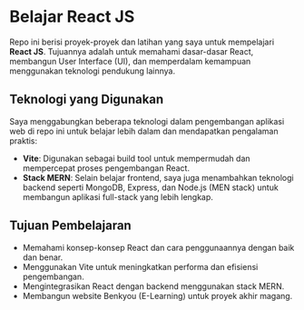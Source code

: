 # Belajar React JS

Repo ini berisi proyek-proyek dan latihan yang saya untuk mempelajari **React JS**. Tujuannya adalah untuk memahami dasar-dasar React, membangun User Interface (UI), dan memperdalam kemampuan menggunakan teknologi pendukung lainnya.

## Teknologi yang Digunakan

Saya menggabungkan beberapa teknologi dalam pengembangan aplikasi web di repo ini untuk belajar lebih dalam dan mendapatkan pengalaman praktis:

- **Vite**: Digunakan sebagai build tool untuk mempermudah dan mempercepat proses pengembangan React.
- **Stack MERN**: Selain belajar frontend, saya juga menambahkan teknologi backend seperti MongoDB, Express, dan Node.js (MEN stack) untuk membangun aplikasi full-stack yang lebih lengkap.

## Tujuan Pembelajaran

- Memahami konsep-konsep React dan cara penggunaannya dengan baik dan benar.
- Menggunakan Vite untuk meningkatkan performa dan efisiensi pengembangan.
- Mengintegrasikan React dengan backend menggunakan stack MERN.
- Membangun website Benkyou (E-Learning) untuk proyek akhir magang.
